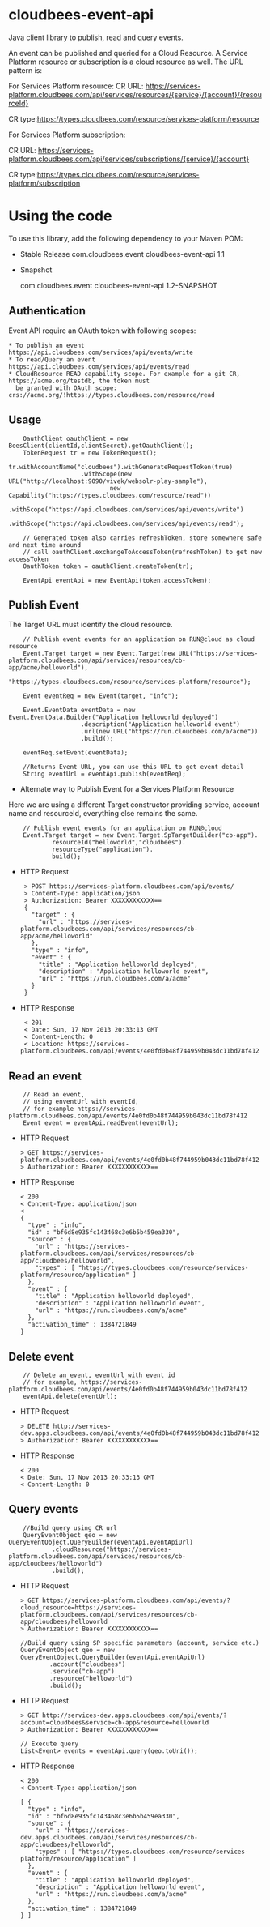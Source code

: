 cloudbees-event-api
===================

Java client library to publish, read and query events.

An event can be published and queried for a Cloud Resource. A Service Platform resource or subscription is a cloud
resource as well. The URL pattern is:

For Services Platform resource:
CR URL: https://services-platform.cloudbees.com/api/services/resources/{service}/{account}/{resourceId}

CR type:https://types.cloudbees.com/resource/services-platform/resource

For Services Platform subscription:

CR URL: https://services-platform.cloudbees.com/api/services/subscriptions/{service}/{account}

CR type:https://types.cloudbees.com/resource/services-platform/subscription

Using the code
==============
To use this library, add the following dependency to your Maven POM:

* Stable Release
    <dependency>
     <groupId>com.cloudbees.event</groupId>
     <artifactId>cloudbees-event-api</artifactId>
     <version>1.1</version>
    </dependency>


* Snapshot

    <dependency>
     <groupId>com.cloudbees.event</groupId>
     <artifactId>cloudbees-event-api</artifactId>
     <version>1.2-SNAPSHOT</version>
    </dependency>

Authentication
--------------
Event API require an OAuth token with following scopes:

    * To publish an event https://api.cloudbees.com/services/api/events/write
    * To read/Query an event https://api.cloudbees.com/services/api/events/read
    * CloudResource READ capability scope. For example for a git CR, https://acme.org/testdb, the token must
      be granted with OAuth scope: crs://acme.org/!https://types.cloudbees.com/resource/read

Usage
-----

        OauthClient oauthClient = new BeesClient(clientId,clientSecret).getOauthClient();
        TokenRequest tr = new TokenRequest();
                tr.withAccountName("cloudbees").withGenerateRequestToken(true)
                        .withScope(new URL("http://localhost:9090/vivek/websolr-play-sample"),
                                new Capability("https://types.cloudbees.com/resource/read"))
                        .withScope("https://api.cloudbees.com/services/api/events/write")
                        .withScope("https://api.cloudbees.com/services/api/events/read");

        // Generated token also carries refreshToken, store somewhere safe and next time around
        // call oauthClient.exchangeToAccessToken(refreshToken) to get new accessToken
        OauthToken token = oauthClient.createToken(tr);

        EventApi eventApi = new EventApi(token.accessToken);

Publish Event
-------------
The Target URL must identify the cloud resource. 

        // Publish event events for an application on RUN@cloud as cloud resource
        Event.Target target = new Event.Target(new URL("https://services-platform.cloudbees.com/api/services/resources/cb-app/acme/helloworld"),
                                               "https://types.cloudbees.com/resource/services-platform/resource");

        Event eventReq = new Event(target, "info");

        Event.EventData eventData = new Event.EventData.Builder("Application helloworld deployed")
                        .description("Application helloworld event")
                        .url(new URL("https://run.cloudbees.com/a/acme"))
                        .build();

        eventReq.setEvent(eventData);

        //Returns Event URL, you can use this URL to get event detail
        String eventUrl = eventApi.publish(eventReq);



* Alternate way to Publish Event for a Services Platform Resource

Here we are using a different Target constructor providing service, account name and resourceId, everything else remains the same.

        // Publish event events for an application on RUN@cloud
        Event.Target target = new Event.Target.SpTargetBuilder("cb-app").
                resourceId("helloworld","cloudbees").
                resourceType("application").
                build();

 * HTTP Request
 
        > POST https://services-platform.cloudbees.com/api/events/
        > Content-Type: application/json
        > Authorization: Bearer XXXXXXXXXXXX==
        {
          "target" : {
            "url" : "https://services-platform.cloudbees.com/api/services/resources/cb-app/acme/helloworld"
          },
          "type" : "info",
          "event" : {
            "title" : "Application helloworld deployed",
            "description" : "Application helloworld event",
            "url" : "https://run.cloudbees.com/a/acme"
          }
        }
 * HTTP Response
 
        < 201
        < Date: Sun, 17 Nov 2013 20:33:13 GMT
        < Content-Length: 0
        < Location: https://services-platform.cloudbees.com/api/events/4e0fd0b48f744959b043dc11bd78f412

Read an event
-------------
        // Read an event,
        // using enventUrl with eventId,
        // for example https://services-platform.cloudbees.com/api/events/4e0fd0b48f744959b043dc11bd78f412
        Event event = eventApi.readEvent(eventUrl);


  * HTTP Request
  
        > GET https://services-platform.cloudbees.com/api/events/4e0fd0b48f744959b043dc11bd78f412
        > Authorization: Bearer XXXXXXXXXXXX==

  * HTTP Response
 
        < 200
        < Content-Type: application/json
        <
        {
          "type" : "info",
          "id" : "bf6d8e935fc143468c3e6b5b459ea330",
          "source" : {
            "url" : "https://services-platform.cloudbees.com/api/services/resources/cb-app/cloudbees/helloworld",
            "types" : [ "https://types.cloudbees.com/resource/services-platform/resource/application" ]
          },
          "event" : {
            "title" : "Application helloworld deployed",
            "description" : "Application helloworld event",
            "url" : "https://run.cloudbees.com/a/acme"
          },
          "activation_time" : 1384721849
        }

Delete event
------------
        // Delete an event, eventUrl with event id
        // for example, https://services-platform.cloudbees.com/api/events/4e0fd0b48f744959b043dc11bd78f412
        eventApi.delete(eventUrl);

  * HTTP Request
 
        > DELETE http://services-dev.apps.cloudbees.com/api/events/4e0fd0b48f744959b043dc11bd78f412
        > Authorization: Bearer XXXXXXXXXXXX==

  * HTTP Response
 
        < 200
        < Date: Sun, 17 Nov 2013 20:33:13 GMT
        < Content-Length: 0

Query events
------------
        //Build query using CR url
        QueryEventObject qeo = new QueryEventObject.QueryBuilder(eventApi.eventApiUrl)
                .cloudResource("https://services-platform.cloudbees.com/api/services/resources/cb-app/cloudbees/helloworld")
                .build();

  * HTTP Request
  
        > GET https://services-platform.cloudbees.com/api/events/?cloud_resource=https://services-platform.cloudbees.com/api/services/resources/cb-app/cloudbees/helloworld
        > Authorization: Bearer XXXXXXXXXXXX==

        //Build query using SP specific parameters (account, service etc.)
        QueryEventObject qeo = new QueryEventObject.QueryBuilder(eventApi.eventApiUrl)
                .account("cloudbees")
                .service("cb-app")
                .resource("helloworld")
                .build();

  * HTTP Request
  
        > GET http://services-dev.apps.cloudbees.com/api/events/?account=cloudbees&service=cb-app&resource=helloworld
        > Authorization: Bearer XXXXXXXXXXXX==

        // Execute query
        List<Event> events = eventApi.query(qeo.toUri());


  * HTTP Response
  
        < 200
        < Content-Type: application/json

        [ {
          "type" : "info",
          "id" : "bf6d8e935fc143468c3e6b5b459ea330",
          "source" : {
            "url" : "https://services-dev.apps.cloudbees.com/api/services/resources/cb-app/cloudbees/helloworld",
            "types" : [ "https://types.cloudbees.com/resource/services-platform/resource/application" ]
          },
          "event" : {
            "title" : "Application helloworld deployed",
            "description" : "Application helloworld event",
            "url" : "https://run.cloudbees.com/a/acme"
          },
          "activation_time" : 1384721849
        } ]

